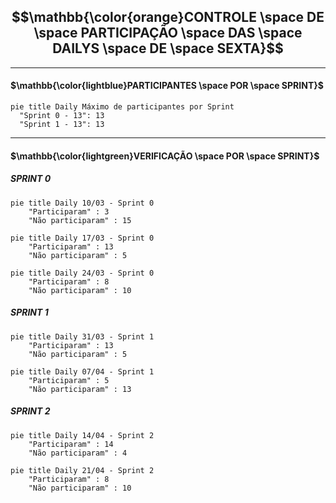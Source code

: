 ## $$\mathbb{\color{orange}CONTROLE \space DE \space PARTICIPAÇÃO \space DAS \space DAILYS \space DE \space SEXTA}$$

---

#### $\mathbb{\color{lightblue}PARTICIPANTES \space POR \space SPRINT}$

```mermaid
pie title Daily Máximo de participantes por Sprint
  "Sprint 0 - 13": 13
  "Sprint 1 - 13": 13
```

---

#### $\mathbb{\color{lightgreen}VERIFICAÇÃO \space POR \space SPRINT}$

##### SPRINT 0

```mermaid
pie title Daily 10/03 - Sprint 0
    "Participaram" : 3
    "Não participaram" : 15
```

```mermaid
pie title Daily 17/03 - Sprint 0
    "Participaram" : 13
    "Não participaram" : 5
```

```mermaid
pie title Daily 24/03 - Sprint 0
    "Participaram" : 8
    "Não participaram" : 10
```

##### SPRINT 1

```mermaid
pie title Daily 31/03 - Sprint 1
    "Participaram" : 13
    "Não participaram" : 5
```

```mermaid
pie title Daily 07/04 - Sprint 1
    "Participaram" : 5
    "Não participaram" : 13
```

##### SPRINT 2

```mermaid
pie title Daily 14/04 - Sprint 2
    "Participaram" : 14
    "Não participaram" : 4
```

```mermaid
pie title Daily 21/04 - Sprint 2
    "Participaram" : 8
    "Não participaram" : 10
```
